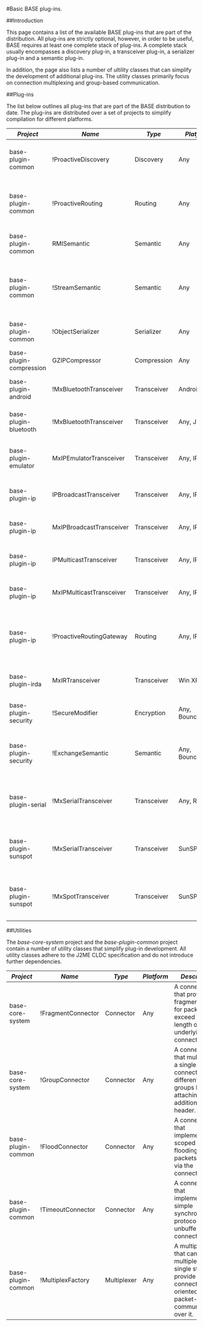 #Basic BASE plug-ins.

##Introduction

This page contains a list of the available BASE plug-ins that are part of the distribution. All plug-ins are strictly optional, however, in order to be useful, BASE requires at least one complete stack of plug-ins. A complete stack usually encompasses a discovery plug-in, a transceiver plug-in, a serializer plug-in and a semantic plug-in. 

In addition, the page also lists a number of ultility classes that can simplify the development of additional plug-ins. The utility classes primarily focus on connection multiplexing and group-based communication.

##Plug-ins

The list below outlines all plug-ins that are part of the BASE distribution to date. The plug-ins are distributed over a set of projects to simplify compilation for different platforms.

*Project* | *Name* | *Type* | *Platform* | *Description*
----------|--------|--------|------------|--------------
base-plugin-common | !ProactiveDiscovery | Discovery | Any | A device discovery plug-in that distributes device and plug-in descriptions periodically.
base-plugin-common | !ProactiveRouting | Routing | Any | A plug-in that uses source-routing with proactive n-hop route distribution to enable multihop routing within a smart peer group.
base-plugin-common | RMISemantic | Semantic | Any | A plug-in that enables request-response interaction with at-most-once semantic.
base-plugin-common | !StreamSemantic | Semantic | Any | A plug-in that enables technology-independent connection-oriented communication between application objects.
base-plugin-common | !ObjectSerializer | Serializer | Any | A plug-in that marshalls and unmarshalls Java objects.
base-plugin-compression| GZIPCompressor | Compression | Any | A modifier plug-in that compresses byte streams using GZIP
base-plugin-android| !MxBluetoothTransceiver | Transceiver | Android 2.1 | A Bluetooth transceiver for Android devices that uses connection multiplexing.
base-plugin-bluetooth | !MxBluetoothTransceiver | Transceiver | Any, JSR-82 | A Bluetooth transceiver relying on JSR-82 that uses connection multiplexing.
base-plugin-emulator | MxIPEmulatorTransceiver | Transceiver | Any, IP | A transceiver plug-in to emulate different network topologies using multiplexed IP connections.
base-plugin-ip | IPBroadcastTransceiver | Transceiver | Any, IP | A transceiver plug-in that uses IP broadcast for group communication.
base-plugin-ip | MxIPBroadcastTransceiver | Transceiver | Any, IP | An extended IPBroadcastTransceiver that uses connection multiplexing.
base-plugin-ip | IPMulticastTransceiver | Transceiver | Any, IP | A transceiver plug-in that uses IP multicast for group communication.
base-plugin-ip | MxIPMulticastTransceiver | Transceiver | Any, IP | An extended IPMulticastTransceiver that uses connection multiplexing.
base-plugin-ip | !ProactiveRoutingGateway | Routing | Any, IP | An extended !ProactiveRouting plug-in that provides routing beyond smart peer groups through a routing server on the Internet.
base-plugin-irda | MxIRTransceiver | Transceiver | Win XP/CE | A transceiver plug-in that uses !WinSock to establish multiplexed connections over IRDA.
base-plugin-security | !SecureModifier | Encryption | Any, Bouncycastle | An plug-in that uses Bouncycastle to encrypt communication via AES. |
base-plugin-security | !ExchangeSemantic | Semantic | Any, Bouncycastle | A plug-in that uses Bouncycastle to enable automatic key-exchange via different key-exchange protocols.
base-plugin-serial | !MxSerialTransceiver | Transceiver | Any, Rxtx | A transceiver plug-in that uses the RXTX library to provide multiplexed interaction over a serial connection.
base-plugin-sunspot | !MxSerialTransceiver | Transceiver | SunSPOT | A transceiver plug-in that enables multiplexed communciation via the serial port of a SunSPOT.
base-plugin-sunspot | !MxSpotTransceiver | Transceiver | SunSPOT | A transceiver plug-in that enables multiplexed communication via the 802.15.4 interface of a SunSPOT.

##Utilities

The *base-core-system* project and the *base-plugin-common* project contain a number of utility classes that simplify plug-in development. All utility classes adhere to the J2ME CLDC specification and do not introduce further dependencies.

*Project* | *Name* | *Type* | *Platform* | *Descripton*
----------|--------|--------|------------|-------------
base-core-system | !FragmentConnector | Connector | Any | A connector that provides fragmentation for packets that exceed the length of the underlying connector.
base-core-system | !GroupConnector | Connector | Any | A connector that multiplexes a single connector into different groups by attaching an additional header.
base-plugin-common | !FloodConnector | Connector | Any | A connector that implements scoped flooding of packets sent via the connector.
base-plugin-common | !TimeoutConnector | Connector | Any | A connector that implements a simple synchronization protocol for unbuffered connections.
base-plugin-common | !MultiplexFactory | Multiplexer | Any | A multiplexer that can multiplex a single stream to provide connection-oriented and packet-based communication over it.
 